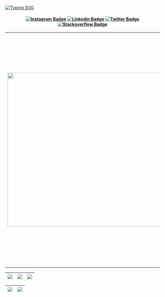 [![Typing SVG](https://readme-typing-svg.herokuapp.com/?color=EBFAFA&size=35&center=true&vCenter=true&width=1000&lines=Olá,+Seja+Bem+Vindo;Sou+o+Paulo+Marques;Tenho+22+anos;Desenvolvedor+Mobile)](https://git.io/typing-svg)
<h4 align="center">

[![Instagram Badge](https://img.shields.io/badge/-instagram-red?style=for-the-badge&logo=instagram&logoColor=white&link=https://github.com/paulomarquesdev)](https://www.instagram.com/soupaulort/)
[![Linkedin Badge](https://img.shields.io/badge/-Linkedin-blue?style=for-the-badge&logo=Linkedin&logoColor=white&link=https://github.com/paulomarquesdev)](https://www.linkedin.com/in/paulomarquesdev/)
[![Twitter Badge](https://img.shields.io/badge/twitter-%2300acee.svg?&style=for-the-badge&logo=twitter&logoColor=white&link=https://github.com/paulomarquesdev)](https://twitter.com/paulomarquesdev)
[![Stackoverflow Badge](https://img.shields.io/badge/stackoverflow-%23F28032.svg?&style=for-the-badge&logo=stackoverflow&logoColor=white&link=https://github.com/paulomarquesdev)](https://stackoverflow.com/users/11788674/paulo-marques)

</h4>

<table border="0" cellspacing="0" cellpadding="0">
  <tr>
    <td style="border: 0";>
      <img width="500" src="https://www.uniqueerp.co.in/img/course/10.jpg" />
    </td>
    <td style="border: 0";>
      <p>
        Sou estudante de desenvolvimento de apps mobile. Atualmente resido em Brasília - DF. Sou curioso, entusiasmado e um pouco pragmático. Amo aprender coisas novas e descobrir maneiras diferentes de lidar com um mesmo problema.
      </p>
      <ul>
        <li>
          🔭 No momento, estou estudando e aplicando para vagas na área de mobile.
        </li>
        <li>
          🌱 Atualmente estou estudando Java, Kotlin e Android.
        </li>
        <li>
          ⚡ Spoiler: Amo um bom desafio!
        </li>
      </ul>
    </td>
  </tr>
</table>

| ![](http://github-profile-summary-cards.vercel.app/api/cards/stats?username=paulomarquesdev&theme=nord_dark) | ![](http://github-profile-summary-cards.vercel.app/api/cards/repos-per-language?username=paulomarquesdev&hide=Html&theme=nord_dark) | ![](http://github-profile-summary-cards.vercel.app/api/cards/most-commit-language?username=paulomarquesdev&theme=nord_dark) |
| :-: | :-: | :-: |

| ![](http://github-profile-summary-cards.vercel.app/api/cards/profile-details?username=paulomarquesdev&theme=nord_dark) | ![](https://github-readme-streak-stats.herokuapp.com/?user=paulomarquesdev&hide_border=false&date_format=M%20j%5B%2C%20Y%5D&background=2D3742&stroke=2D3742&ring=6bbbca&fire=6bbbca&currStreakNum=fff&sideNums=6bbbca&currStreakLabel=6bbbca&sideLabels=fff&dates=fff) |
| :-: | :-: |
